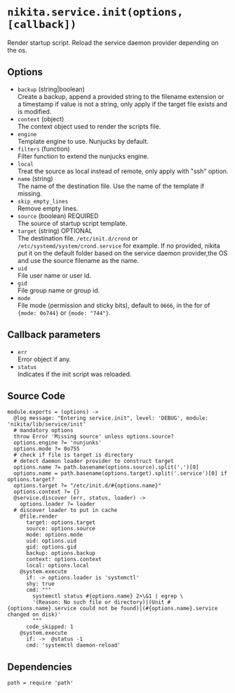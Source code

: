 
# `nikita.service.init(options, [callback])`

Render startup script.
Reload the service daemon provider depending on the os.

## Options

* `backup` (string|boolean)   
  Create a backup, append a provided string to the filename extension or a
  timestamp if value is not a string, only apply if the target file exists and
  is modified.
* `context` (object)   
  The context object used to render the scripts file.
* `engine`   
  Template engine to use. Nunjucks by default.
* `filters` (function)   
  Filter function to extend the nunjucks engine.
* `local`   
  Treat the source as local instead of remote, only apply with "ssh"
  option.
* `name` (string)   
  The name of the destination file. Use the name of the template if missing.
* `skip_empty_lines`   
  Remove empty lines.
* `source` (boolean) REQUIRED   
  The source of startup script template.
* `target` (string) OPTIONAL   
  The destination file. `/etc/init.d/crond` or `/etc/systemd/system/crond.service` for example.
  If no provided, nikita put it on the default folder based on the service daemon
  provider,the OS and use the source filename as the name.
* `uid`   
  File user name or user id.
* `gid`   
  File group name or group id.
* `mode`   
  File mode (permission and sticky bits), default to `0666`, in the for of
  `{mode: 0o744}` or `{mode: "744"}`.

## Callback parameters

* `err`   
  Error object if any.
* `status`   
  Indicates if the init script was reloaded.

## Source Code
    
    module.exports = (options) ->
      @log message: "Entering service.init", level: 'DEBUG', module: 'nikita/lib/service/init'
      # mandatory options
      throw Error 'Missing source' unless options.source?
      options.engine ?= 'nunjunks'
      options.mode ?= 0o755
      # check if file is target is directory
      # detect daemon loader provider to construct target
      options.name ?= path.basename(options.source).split('.')[0]
      options.name = path.basename(options.target).split('.service')[0] if options.target?
      options.target ?= "/etc/init.d/#{options.name}"
      options.context ?= {}
      @service.discover (err, status, loader) ->
        options.loader ?= loader
      # discover loader to put in cache
        @file.render
          target: options.target
          source: options.source
          mode: options.mode
          uid: options.uid
          gid: options.gid
          backup: options.backup
          context: options.context
          local: options.local
        @system.execute
          if: -> options.loader is 'systemctl'
          shy: true
          cmd: """
            systemctl status #{options.name} 2>\&1 | egrep \
            '(Reason: No such file or directory)|(Unit #{options.name}.service could not be found)|(#{options.name}.service changed on disk)'
            """
          code_skipped: 1
        @system.execute
          if: ->  @status -1
          cmd: 'systemctl daemon-reload'

## Dependencies

    path = require 'path'

[sysvinit vs systemd]:(https://www.digitalocean.com/community/tutorials/how-to-configure-a-linux-service-to-start-automatically-after-a-crash-or-reboot-part-2-reference)
